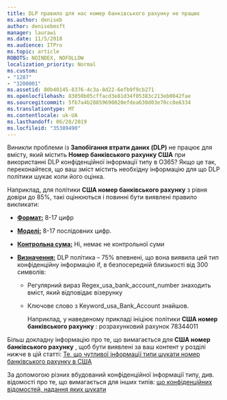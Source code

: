 ```yaml
---
title: DLP правило для нас номер банківського рахунку не працює
ms.author: deniseb
author: denisebmsft
manager: laurawi
ms.date: 11/5/2018
ms.audience: ITPro
ms.topic: article
ROBOTS: NOINDEX, NOFOLLOW
localization_priority: Normal
ms.custom:
- "1287"
- "3200001"
ms.assetid: 80b40145-8376-4c3a-8d22-6efb9f9cb271
ms.openlocfilehash: 83050b05cffacd3e81d34f05383c213eb0042fae
ms.sourcegitcommit: 5fb7a4b28859690020efdea630d03e70cc0e6334
ms.translationtype: MT
ms.contentlocale: uk-UA
ms.lasthandoff: 06/28/2019
ms.locfileid: "35389490"
---
```

Виникли проблеми із **Запобігання втрати даних (DLP)** не працює для вмісту, який містить **Номер банківського рахунку США** при використанні DLP конфіденційної інформації типу в O365? Якщо це так, переконайтеся, що ваш зміст містить необхідну інформацію для що DLP політики шукає коли його оцінка.
  
Наприклад, для політики **США номер банківського рахунку** з рівня довіри до 85%, такі оцінюються і повинні бути виявлені правило викликати:
  
- **[Формат:](https://docs.microsoft.com/office365/securitycompliance/what-the-sensitive-information-types-look-for#format-77)** 8-17 цифр

- **[Моделі:](https://docs.microsoft.com/office365/securitycompliance/what-the-sensitive-information-types-look-for#pattern-77)** 8-17 послідовних цифр.

- **[Контрольна сума:](https://docs.microsoft.com/office365/securitycompliance/what-the-sensitive-information-types-look-for#checksum-76)** Ні, немає не контрольної суми

- **[Визначення:](https://docs.microsoft.com/office365/securitycompliance/what-the-sensitive-information-types-look-for)** DLP політика – 75% впевнені, що вона виявила цей тип конфіденційну інформацію if, в безпосередній близькості від 300 символів:

  - Регулярний вираз Regex_usa_bank_account_number знаходить вміст, який відповідає візерунку

  - Ключове слово з Keyword_usa_Bank_Account знайшов.

    Наприклад, у наведеному прикладі ініціює політики **США номер банківського рахунку** : розрахунковий рахунок 78344011

Більш докладну інформацію про те, що вимагається для **США номер банківського рахунку** , щоб бути виявлені за ваш контент у розділі нижче в цій статті: [Те, що чутливої інформації типи шукати номер банківського рахунку в США](https://docs.microsoft.com/office365/securitycompliance/what-the-sensitive-information-types-look-for#us-bank-account-number)
  
За допомогою різних вбудований конфіденційної інформації типу, див. відомості про те, що вимагається для інших типів: [що конфіденційних відомостей, надання яких шукати](https://docs.microsoft.com/office365/securitycompliance/what-the-sensitive-information-types-look-for)
  